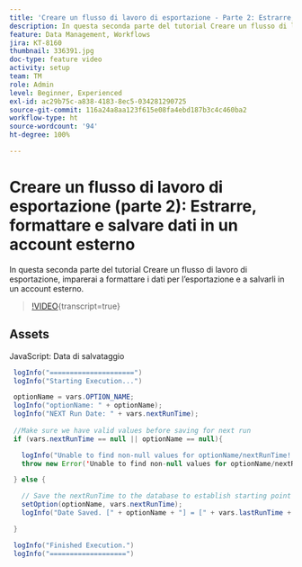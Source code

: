 ```yaml
---
title: 'Creare un flusso di lavoro di esportazione - Parte 2: Estrarre, formattare e salvare dati in un account esterno'
description: In questa seconda parte del tutorial Creare un flusso di lavoro di esportazione, imparerai a formattare i dati per l’esportazione e a salvarli in un account esterno.
feature: Data Management, Workflows
jira: KT-8160
thumbnail: 336391.jpg
doc-type: feature video
activity: setup
team: TM
role: Admin
level: Beginner, Experienced
exl-id: ac29b75c-a838-4183-8ec5-034281290725
source-git-commit: 116a24a8aa123f615e08fa4ebd187b3c4c460ba2
workflow-type: ht
source-wordcount: '94'
ht-degree: 100%

---
```


# Creare un flusso di lavoro di esportazione (parte 2): Estrarre, formattare e salvare dati in un account esterno

In questa seconda parte del tutorial Creare un flusso di lavoro di esportazione, imparerai a formattare i dati per l’esportazione e a salvarli in un account esterno.

>[!VIDEO](https://video.tv.adobe.com/v/336391?quality=12&learn=on){transcript=true}

## Assets

JavaScript: Data di salvataggio

```java
 logInfo("=====================")
 logInfo("Starting Execution...")

 optionName = vars.OPTION_NAME;
 logInfo("optionName: " + optionName);
 logInfo("NEXT Run Date: " + vars.nextRunTime);
 
 //Make sure we have valid values before saving for next run
 if (vars.nextRunTime == null || optionName == null){

   logInfo("Unable to find non-null values for optionName/nextRunTime! Throwing Error.")
   throw new Error('Unable to find non-null values for optionName/nextRunTime!  Ending Execution.');

 } else {

   // Save the nextRunTime to the database to establish starting point for next run.
   setOption(optionName, vars.nextRunTime);
   logInfo("Date Saved. [" + optionName + "] = [" + vars.lastRunTime + "]")

 }

 logInfo("Finished Execution.") 
 logInfo("===================")
```
